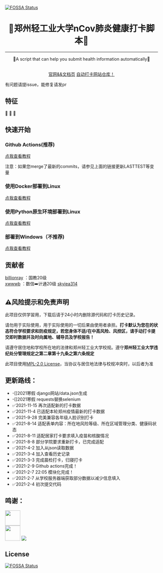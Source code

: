 [![FOSSA Status](https://app.fossa.com/api/projects/git%2Bgithub.com%2Fbillionray%2FZZULI-healthreport.svg?type=shield)](https://app.fossa.com/projects/git%2Bgithub.com%2Fbillionray%2FZZULI-healthreport?ref=badge_shield)

<!-- div align=center><img style="width: 60%;" src="./images/title.png"></div>-->
<h1 align="center">🎉郑州轻工业大学nCov肺炎健康打卡脚本🎉</h1>
<hr />
<p align="center">🍺A script that can help you submit health information automatically🍺</p>
<div align="center">
<img src="https://img.shields.io/badge/Python-3.9-brightgreen" alt="">
<img src="https://img.shields.io/badge/Chrome-v88-green" alt="">
<a target="_blank" href="https://daka.xwwwb.com"><img src="https://img.shields.io/badge/Docs-latest-blueviolet" alt=""></a>
</div>
<div align="center"><a target="_blank" href="https://xwwwb.github.io/zzulidakadocs">官网&&文档页</a> 
<a target="_blank" href="https://github.com/xwwwb/ZzuliDakaWeb">自动打卡网站仓库！</a></div>

有问题请提issue，能修复请发pr

<h2>特征</h2>
👏
🎨
🍔

<h2>快速开始</h2>

<h3>Github Actions(推荐)</h3>
 <a target="_blank" href="https://xwwwb.github.io/zzulidakadocs/#/ga">点我查看教程</a><br />
 
 注意：如果您merge了最新的commits，请参见上面的链接更新LASTTEST等变量
<h3>使用Docker部署到Linux</h3>
 <a target="_blank" href="https://xwwwb.github.io/zzulidakadocs/#/docker">点我查看教程</a>
<h3>使用Python原生环境部署到Linux</h3>
 <a target="_blank" href="https://xwwwb.github.io/zzulidakadocs/#/linux">点我查看教程</a>
<h3>部署到Windows（不推荐)</h3>
 <a target="_blank" href="https://xwwwb.github.io/zzulidakadocs/#/local">点我查看教程</a>
<h2>贡献者</h2>

 [billionray](https://github.com/billionray) ：国教20级  
 [xwwwb](https://github.com/xwwwb) ：数信➡️计通20级
 [skyiea314](https://github.com/skyiea314)

<h2>⚠风险提示和免责声明</h2>

此项目仅供学習用，下载后请于24小时内删除源代码和打卡历史记录。

请勿用于实际使用，用于实际使用的一切后果由使用者承担。**打卡默认为您在的状态符合学校要求和防疫规定，若您身体不适/在中高风险、风控区，请手动打卡提交即时数据并及时向属地、辅导员及学校报告！**

请遵守居住地和学校所在地的法律和郑州轻工业大学校规。遵守**郑州轻工业大学违纪处分管理规定之第二章第十九条之第六条规定**

此项目使用[MPL-2.0 License](https://github.com/billionray/ZZULI-healthreport/blob/main/LICENSE)，当协议与居住地法律与校规冲突时，以后者为准

<h2>更新路线：</h2>
<ul>
<li>-[]2021寒假 django网站/data.json生成</li>
<li>-[]2021寒假 requests替换selenium</li>
<li>✅2021-11-15 再次适配新的打卡数据</li>
<li>✅2021-11-4 已适配本轮郑州疫情最新的打卡数据</li>
<li>✅2021-9-28 完美兼容各年级人脸识别打卡</li>
<li>✅2021-8-14 适配表单内容：所在地风险等级、所在区域管理分类、健康码状态</li>
<li>✅2021-8-11 适配居家打卡要求填入疫苗和核酸情况</li>
<li>✅2021-8-8 部分学院要求重新打卡，已完成适配</li>
<li>✅2021-4-2 加入从json读取数据</li>
<li>✅2021-3-4 加入查看历史记录</li>
<li>✅2021-3-3 完成晨检打卡，归寝打卡</li>
<li>✅2021-2-9 Github actions完成！</li>
<li>✅2021-2-7 22:05 模块化完成！</li>
<li>✅2021-2-7 从学校服务器端获取部分数据以减少信息填入</li>
<li>✅2021-2-4 初次提交代码</li>
</ul>
<h2>鸣谢：</h2>
<a href="https://www.python.org/"><img src="https://www.python.org/static/img/python-logo.png" alt="" height="50px"></a><br />
<a href="https://visualstudio.microsoft.com/zh-hans/vs/"><img src="https://visualstudio.microsoft.com/wp-content/uploads/2019/06/BrandVisualStudioWin2019-3.svg" alt="" height="50px"></a>
<a href="https://www.jetbrains.com/zh-cn/pycharm/"><img src="https://upload.wikimedia.org/wikipedia/commons/thumb/1/1d/PyCharm_Icon.svg/96px-PyCharm_Icon.svg.png"></a><br />


## License
[![FOSSA Status](https://app.fossa.com/api/projects/git%2Bgithub.com%2Fbillionray%2FZZULI-healthreport.svg?type=large)](https://app.fossa.com/projects/git%2Bgithub.com%2Fbillionray%2FZZULI-healthreport?ref=badge_large)